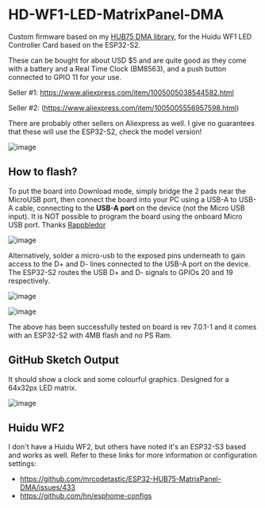 # HD-WF1-LED-MatrixPanel-DMA
Custom firmware based on my [HUB75 DMA library](https://github.com/mrfaptastic/ESP32-HUB75-MatrixPanel-DMA),  for the Huidu WF1 LED Controller Card based on the ESP32-S2.

These can be bought for about USD $5 and are quite good as they come with a battery and a Real Time Clock (BM8563), and a push button connected to GPIO 11 for your use.
 
Seller #1: [ https://www.aliexpress.com/item/1005005038544582.html ](https://www.aliexpress.com/item/1005006075952980.html)

Seller #2: (https://www.aliexpress.com/item/1005005556957598.html) 

There are probably other sellers on Aliexpress as well. I give no guarantees that these will use the ESP32-S2, check the model version!

![image](https://github.com/mrfaptastic/HD-WF1-LED-MatrixPanel-DMA/assets/12006953/ccdff75b-b764-424a-b923-dbac86f1b151)

 
 ## How to flash?
 
To put the board into Download mode, simply bridge the 2 pads near the MicroUSB port, then connect the board into your PC using a USB-A to USB-A cable, connecting to the **USB-A port** on the device (not the Micro USB input). It is NOT possible to program the board using the onboard Micro USB port. Thanks [Rappbledor](https://github.com/mrfaptastic/HD-WF1-LED-MatrixPanel-DMA/issues/3)

![image](https://github.com/mrfaptastic/HD-WF1-LED-MatrixPanel-DMA/assets/12006953/adddb545-856e-4d61-b4ab-a88a39814969)


Alternatively, solder a micro-usb to the exposed pins underneath to gain access to the D+ and D- lines connected to the USB-A port on the device. The ESP32-S2 routes the USB D+ and D- signals to GPIOs 20 and 19 respectively. 

![image](https://github.com/mrfaptastic/HD-WF1-LED-MatrixPanel-DMA/assets/12006953/fba33a4d-9737-4366-9a3b-776bec22ab2f)

![image](https://github.com/mrfaptastic/HD-WF1-LED-MatrixPanel-DMA/assets/12006953/9b8b4b9a-89b9-4707-8c9a-8e2cb30d4852)


The above has been successfully tested on board is rev 7.0.1-1 and it comes with an ESP32-S2 with 4MB flash and no PS Ram.

## GitHub Sketch Output
It should show a clock and some colourful graphics. Designed for a 64x32px LED matrix.

![image](https://github.com/user-attachments/assets/d7293beb-f293-4741-9fbf-6555be1db297)

## Huidu WF2
I don't have a Huidu WF2, but others have noted it's an ESP32-S3 based and works as well. Refer to these links for more information or configuration settings:
* https://github.com/mrcodetastic/ESP32-HUB75-MatrixPanel-DMA/issues/433
* https://github.com/hn/esphome-configs


